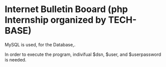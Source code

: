 # Internet Bulletin Booard (php Internship organized by TECH-BASE)
MySQL is used, for the Database,.

In order to execute the program, indivifual $dsn, $user, and $userpassword is needed.
